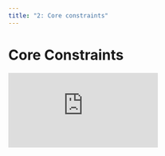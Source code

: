 ```yaml
---
title: "2: Core constraints"
---
```



# Core Constraints

<div class='embed-container'><iframe src='https://player.vimeo.com/video/206047063' frameborder='0' webkitAllowFullScreen mozallowfullscreen allowFullScreen></iframe></div>
